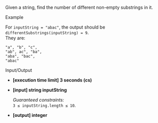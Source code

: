 
Given a string, find the number of different non-empty  substrings  in it.

Example

For  `inputString = "abac"`, the output should be  
`differentSubstrings(inputString) = 9`.  
They are:

    "a", "b", "c", 
    "ab", ac", "ba", 
    "aba", "bac", 
    "abac" 

Input/Output

-   **[execution time limit] 3 seconds (cs)**
    
-   **[input] string inputString**
    
    _Guaranteed constraints:_  
    `3 ≤ inputString.length ≤ 10`.
    
-   **[output] integer**
